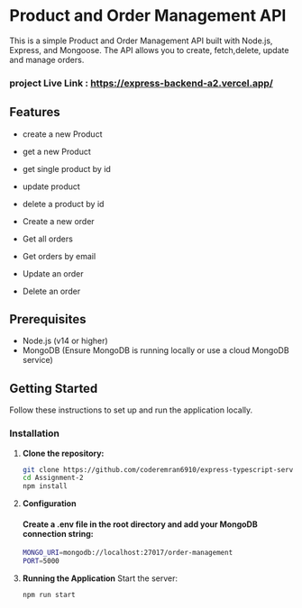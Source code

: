 # Product and Order Management API

This is a simple Product and  Order Management API built with Node.js, Express, and Mongoose. The API allows you to create, fetch,delete, update and manage orders.


### project Live Link : https://express-backend-a2.vercel.app/

## Features

- create a new Product
- get a new Product
- get single product by id 
- update product
- delete a product by id 

- Create a new order
- Get all orders
- Get orders by email
- Update an order
- Delete an order

## Prerequisites

- Node.js (v14 or higher)
- MongoDB (Ensure MongoDB is running locally or use a cloud MongoDB service)

## Getting Started

Follow these instructions to set up and run the application locally.

### Installation

1. **Clone the repository:**
   ```sh
   git clone https://github.com/coderemran6910/express-typescript-server-a-2.git
   cd Assignment-2
   npm install 

2. **Configuration**
    #### Create a .env file in the root directory and add your MongoDB connection string:
    ```sh
    MONGO_URI=mongodb://localhost:27017/order-management
    PORT=5000 
3. **Running the Application**
Start the server:

    ```sh
    npm run start






